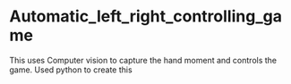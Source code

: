 # Automatic_left_right_controlling_game
This uses Computer vision to capture the hand moment and controls the game. Used python to create this
